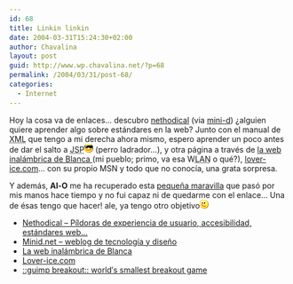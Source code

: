 ```yaml
---
id: 68
title: Linkin linkin
date: 2004-03-31T15:24:30+02:00
author: Chavalina
layout: post
guid: http://www.wp.chavalina.net/?p=68
permalink: /2004/03/31/post-68/
categories:
  - Internet
---
```

Hoy la cosa va de enlaces&#8230; descubro <a href="http://www.nethodical.com/weblog/index.html" target="_blank">nethodical</a> (via <a href="http://www.minid.net/archivos/categorias/google/nuevo_diseno_de_google.php#a13559" target="_blank">mini-d</a>) &iquest;alguien quiere aprender algo sobre est&aacute;ndares en la web? Junto con el manual de <acronym title="eXtensible Markup Language">XML</acronym> que tengo a mi derecha ahora mismo, espero aprender un poco antes de dar el salto a <acronym title="Java Server Pages Technology">JSP</acronym>![emo](/imagenes/emoticonos/gafas.gif) (perro ladrador&#8230;), y otra p&aacute;gina a trav&eacute;s de <a href="http://www.infoblanca.net/" target="_blank">la web inal&aacute;mbrica de Blanca </a>(mi pueblo; primo, va esa W<acronym title="Local Area Network">LAN</acronym> o qu&eacute;?), <a href="http://www.lover-ice.com/1.htm" target="_blank">lover-ice.com</a>&#8230; con su propio MSN y todo que no conoc&iacute;a, una grata sorpresa. 

Y adem&aacute;s, **Al-O** me ha recuperado esta <a href="http://www.guimp.com/breakout.html" target="_blank">peque&ntilde;a maravilla</a> que pas&oacute; por mis manos hace tiempo y no fui capaz ni de quedarme con el enlace&#8230; Una de &eacute;sas tengo que hacer! ale, ya tengo otro objetivo![emo](/imagenes/emoticonos/guino.gif) 

  * <a href="http://www.nethodical.com/weblog/index.html" target="_blank">Nethodical &#8211; P&iacute;ldoras de experiencia de usuario, accesibilidad, est&aacute;ndares web&#8230; </a>
  * <a href="http://www.minid.net/archivos/categorias/google/nuevo_diseno_de_google.php#a13559" target="_blank">Minid.net &#8211; weblog de tecnolog&iacute;a y dise&ntilde;o </a>
  * <a href="http://www.infoblanca.net/" target="_blank">La web inal&aacute;mbrica de Blanca</a>
  * <a href="http://www.lover-ice.com/1.htm" target="_blank">Lover-ice.com</a>
  * <a href="http://www.guimp.com/breakout.html" target="_blank">::guimp breakout:: world&prime;s smallest breakout game </a>